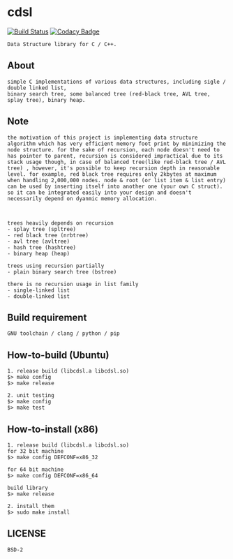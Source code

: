 # cdsl 
[![Build Status](https://travis-ci.org/fritzprix/cdsl.svg?branch=master)](https://travis-ci.org/fritzprix/cdsl)
[![Codacy Badge](https://api.codacy.com/project/badge/Grade/fb90f6cc7f2a45ac8566c1407ad2635b)](https://www.codacy.com/app/innocentevil0914/cdsl?utm_source=github.com&amp;utm_medium=referral&amp;utm_content=fritzprix/cdsl&amp;utm_campaign=Badge_Grade)

	Data Structure library for C / C++.   
	
## About
	simple C implementations of various data structures, including sigle / double linked list,
	binary search tree, some balanced tree (red-black tree, AVL tree, splay tree), binary heap.
	 

## Note
    the motivation of this project is implementing data structure algorithm which has very efficient memory foot print by minimizing the node structure. for the sake of recursion, each node doesn't need to has pointer to parent, recursion is considered impractical due to its stack usage though, in case of balanced tree(like red-black tree / AVL tree) , however, it's possible to keep recursion depth in reasonable level. for example, red black tree requires only 2kbytes at maximum when handling 2,000,000 nodes. node & root (or list item & list entry) can be used by inserting itself into another one (your own C struct). so it can be integrated easily into your design and doesn't necessarily depend on dyanmic memory allocation.   
         
    
     
    trees heavily depends on recursion
    - splay tree (spltree)
    - red black tree (nrbtree)
    - avl tree (avltree)
    - hash tree (hashtree)
    - binary heap (heap)
    
    trees using recursion partially
    - plain binary search tree (bstree) 
    
    there is no recursion usage in list family
    - single-linked list
    - double-linked list
    
## Build requirement 
	GNU toolchain / clang / python / pip   
			 
## How-to-build (Ubuntu)
	1. release build (libcdsl.a libcdsl.so)
	$> make config
	$> make release
	
	2. unit testing
	$> make config
	$> make test
	
## How-to-install (x86)
	1. release build (libcdsl.a libcdsl.so)
	for 32 bit machine
	$> make config DEFCONF=x86_32
	
	for 64 bit machine 
	$> make config DEFCONF=x86_64
	
	build library
	$> make release
	
	2. install them
	$> sudo make install 

	
## LICENSE 
	BSD-2


